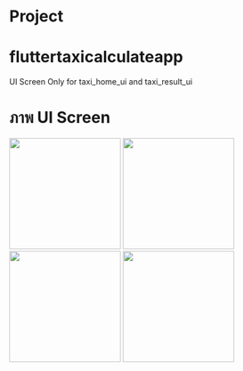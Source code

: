 # Project
# fluttertaxicalculateapp

UI Screen Only for taxi_home_ui and taxi_result_ui

# ภาพ UI Screen


<img src= https://github.com/user-attachments/assets/dd4e5db6-d4a0-4743-b5cb-1d0101020c02 width="200">

<img src= https://github.com/user-attachments/assets/4a40f2b6-f858-47b7-9a58-6ee298321ea1 width="200">

<img src= https://github.com/user-attachments/assets/5a6364a4-d803-40ed-baf8-efcf9f893e5e width="200">

<img src= https://github.com/user-attachments/assets/2f077615-0739-450b-8d60-0a9b93b6bd21 width="200">


